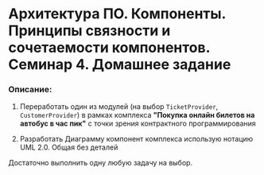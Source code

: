 # Архитектура ПО. Компоненты. Принципы связности и сочетаемости компонентов. Семинар 4. Домашнее задание

### Описание:

1. Переработать один из модулей (на выбор `TicketProvider`, `CustomerProvider`) в рамках комплекса __"Покупка онлайн билетов на автобус в час пик"__ с точки зрения контрактного программирования

2. Разработать Диаграмму компонент комплекса использую нотацию UML 2.0. Общая без деталей

Достаточно выполнить одну любую задачу на выбор.


